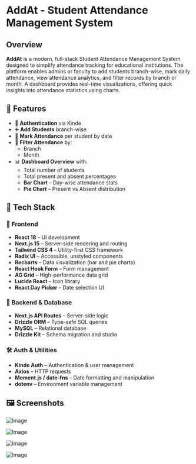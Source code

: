 # AddAt - Student Attendance Management System

## Overview

**AddAt** is a modern, full-stack Student Attendance Management System designed to simplify attendance tracking for educational institutions. The platform enables admins or faculty to add students branch-wise, mark daily attendance, view attendance analytics, and filter records by branch or month. A dashboard provides real-time visualizations, offering quick insights into attendance statistics using charts.


## 🚀 Features

- 🔐 **Authentication** via Kinde  
- ➕ **Add Students** branch-wise  
- 📅 **Mark Attendance** per student by date  
- 🔎 **Filter Attendance** by:
  - Branch
  - Month  
- 📊 **Dashboard Overview** with:
  - Total number of students
  - Total present and absent percentages
  - **Bar Chart** – Day-wise attendance stats
  - **Pie Chart** – Present vs Absent distribution


## 🧰 Tech Stack

### 🔹 Frontend

- **React 18** – UI development  
- **Next.js 15** – Server-side rendering and routing  
- **Tailwind CSS 4** – Utility-first CSS framework  
- **Radix UI** – Accessible, unstyled components  
- **Recharts** – Data visualization (bar and pie charts)  
- **React Hook Form** – Form management  
- **AG Grid** – High-performance data grid  
- **Lucide React** – Icon library  
- **React Day Picker** – Date selection UI  

### 🔸 Backend & Database

- **Next.js API Routes** – Server-side logic  
- **Drizzle ORM** – Type-safe SQL queries  
- **MySQL** – Relational database  
- **Drizzle Kit** – Schema migration and studio  

### 🛠️ Auth & Utilities

- **Kinde Auth** – Authentication & user management  
- **Axios** – HTTP requests  
- **Moment.js / date-fns** – Date formatting and manipulation  
- **dotenv** – Environment variable management 


## 🖼️ Screenshots

![Image](https://github.com/user-attachments/assets/5edb092b-f12a-4e07-a8b8-feb37010a3d5)

![Image](https://github.com/user-attachments/assets/db19dfd3-b733-487f-9ac9-f370815a6820)

![Image](https://github.com/user-attachments/assets/ad432406-2199-41e7-b4c2-f4ce35084d8d)

![Image](https://github.com/user-attachments/assets/0a145ea4-5e91-44c9-83d7-e2ae9e27fd8b)
